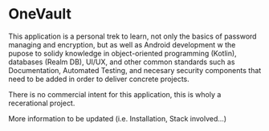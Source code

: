# OneVault
This application is a personal trek to learn, not only the basics of password managing and encryption, but as well as Android development w the pupose to solidy knowledge in object-oriented programming (Kotlin), databases (Realm DB), UI/UX, and other common standards such as Documentation, Automated Testing, and necesary security components that need to be added in order to deliver concrete projects.

There is no commercial intent for this application, this is wholy a recerational project.

More information to be updated (i.e. Installation, Stack involved...)
